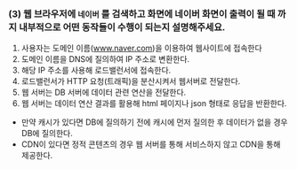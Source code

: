 ### (3) 웹 브라우저에 `네이버` 를 검색하고 화면에 네이버 화면이 출력이 될 때 까지 내부적으로 어떤 동작들이 수행이 되는지 설명해주세요.

1. 사용자는 도메인 이름(www.naver.com)을 이용하여 웹사이트에 접속한다
2. 도메인 이름을 DNS에 질의하여 IP 주소로 변환한다. 
3. 해당 IP 주소를 사용해 로드밸런서에 접속한다.
4. 로드밸런서가 HTTP 요청(트래픽)을 분산시켜서 웹서버로 전달한다.
5. 웹 서버는 DB 서버에 데이터 관련 연산을 전달한다.
6. 웹 서버는 데이터 연산 결과를 활용해 html 페이지나 json 형태로 응답을 반환한다.

* 만약 캐시가 있다면 DB에 질의하기 전에 캐시에 먼저 질의한 후 데이터가 없을 경우 DB에 질의한다.
* CDN이 있다면 정적 콘텐츠의 경우 웹 서버를 통해 서비스하지 않고 CDN을 통해 제공한다.

